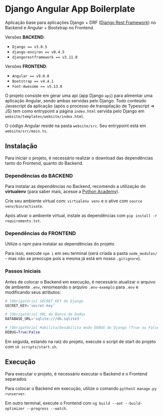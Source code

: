 # Django Angular App Boilerplate

Aplicação base para aplicações Django + DRF ([Django Rest Framework](https://www.django-rest-framework.org/)) 
no Backend e Angular + Bootstrap no Frontend.

Versões **BACKEND**:

- `Django == v3.0.5`  
- `django-environ == v0.4.5`  
- `djangorestframework == v3.11.0`

Versões **FRONTEND**:

- `Angular == v9.0.0` 
- `Bootstrap == v4.4.1`
- `Font-Awesome == v5.13.0`

O projeto consiste em gerar uma api (app Django `api`) para alimentar uma aplicação Angular, sendo ambas 
servidas pelo Django. Todo conteúdo Javascript da aplicação (após o processo de transpilação de Typescript => JS) 
tem como entrypoint a página `index.html` servida pelo Django em `website/templates/website/index.html`. 

O código Angular reside na pasta `website/src`. Seu entrypoint está em `website/src/main.ts`.

## Instalação 

Para iniciar o projeto, é necessário realizar o download das dependências tanto do Frontend, quanto do
Backend.

### Dependências do BACKEND

Para instalar as dependências no Backend, recomendo a utilização do **virtualenv** (para saber mais, 
acesse a [Python Academy](https://pythonacademy.com.br/blog/python-e-virtualenv-como-programar-em-ambientes-virtuais)).

Crie seu ambiente virtual com: `virtualenv venv` e o ative com `source venv/bin/activate`.

Após ativar o ambiente virtual, instale as dependências com `pip install -r requirements.txt`.

### Dependências do FRONTEND  

Utilize o npm para instalar as dependências do projeto.

Para isso, execute `npm i` em seu terminal (será criada a pasta `node_modules/` - mas não se preocupe 
pois a mesma já está em nosso `.gitignore`).

### Passos Iniciais

Antes de colocar o Backend em execução, é necessário atualizar o arquivo de ambiente `.env`, renomeando 
o arquivo `.env-exemplo` para `.env` e modificando seus atributos:

```python
# [Obrigatório] SECRET_KEY do Django
SECRET_KEY='secret-key'

# [Obrigatório] URL do Banco de Dados
DATABASE_URL='sqlite:///db.sqlite3'

# [Obrigatório] Habilita/Desabilita modo DEBUG do Django (True ou False)
DEBUG=True|False
```

Em seguida, estando na raiz do projeto, execute o script de start do projeto com `sh scripts/start.sh`.

## Execução

Para executar o projeto, é necessário executar o Backend e o Frontend separados.

Para colocar o Backend em execução, utilize o comando `python3 manage.py runserver`.

Em outro terminal, execute o Frontend com `ng build --aot --build-optimizer --progress --watch`. 
 
 
